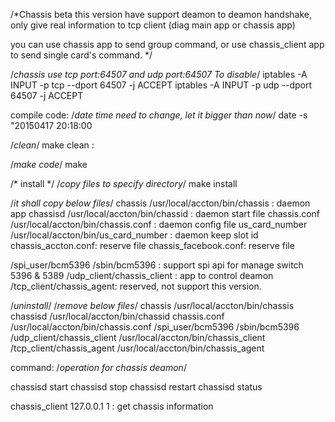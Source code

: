/*Chassis beta 
this version have support deamon to deamon handshake, only give real information to tcp client (diag main app or chassis app)

you can use chassis app to send group command, or use chassis_client app to send single card's command.
*/

/*chassis use tcp port:64507 and udp port:64507 To disable*/
iptables -A INPUT -p tcp --dport 64507 -j ACCEPT
iptables -A INPUT -p udp --dport 64507 -j ACCEPT



compile code:
/*date time need to change, let it bigger than now*/
date -s "20150417 20:18:00

/*clean*/
make clean : 

/*make code*/
make 

/* install */
/*copy files to specify directory*/
make install

/*it shall copy below files*/
chassis    /usr/local/accton/bin/chassis  : daemon app
chassisd   /usr/local/accton/bin/chassid : daemon start file
chassis.conf /usr/local/accton/bin/chassis.conf : daemon config file
us_card_number /usr/local/accton/bin/us_card_number : daemon keep slot id
chassis_accton.conf: reserve file
chassis_facebook.conf: reserve file

/spi_user/bcm5396 /sbin/bcm5396 : support spi api for manage switch 5396 & 5389
/udp_client/chassis_client : app to control deamon
/tcp_client/chassis_agent: reserved, not support this version.

/*uninstall*/
/*remove below files*/
chassis    /usr/local/accton/bin/chassis
chassisd   /usr/local/accton/bin/chassid
chassis.conf /usr/local/accton/bin/chassis.conf
/spi_user/bcm5396 /sbin/bcm5396
/udp_client/chassis_client /usr/local/accton/bin/chassis_client
/tcp_client/chassis_agent /usr/local/accton/bin/chassis_agent


command:
/*operation for chassis deamon*/

chassisd start
chassisd stop
chassisd restart
chassisd status


chassis_client 127.0.0.1 1 : get chassis information


